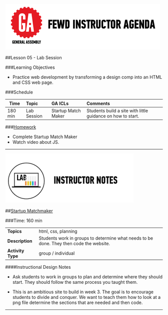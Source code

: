 
![GeneralAssemb.ly](../../img/icons/instr_agenda.png)


##Lesson 05 - Lab Session


###Learning Objectives

*	Practice web development by transforming a design comp into an HTML and CSS web page.

###Schedule


| Time        | Topic| GA ICLs| Comments |
| ------------- |:-------------|:-------------------|:----------------|
| 180 min | Lab Session | Startup Match Maker | Students build a site with little guidance on how to start. |


###[Homework](../Homework/)

*	Complete Startup Match Maker 
*	Watch video about JS.

---

 
![Exercise - Instructor](../../img/icons/instr_lab.png)



##[Startup Matchmaker](starter_code)

###Time: 160 min

| | |
| ------------- |:-------------|
| __Topics__ | html, css, planning | 
| __Description__| Students work in groups to determine what needs to be done. They then code the website.  |   
|__Activity Type__|group / individual | 
 
 
####Instructional Design Notes

*	Ask students to work in groups to plan and determine where they should start. They should follow the same process you taught them. 

*	This is an ambitious site to build in week 3. The goal is to encourage students to divide and conquer. We want to teach them how to look at a png file determine the sections that are needed and then code. 


---
